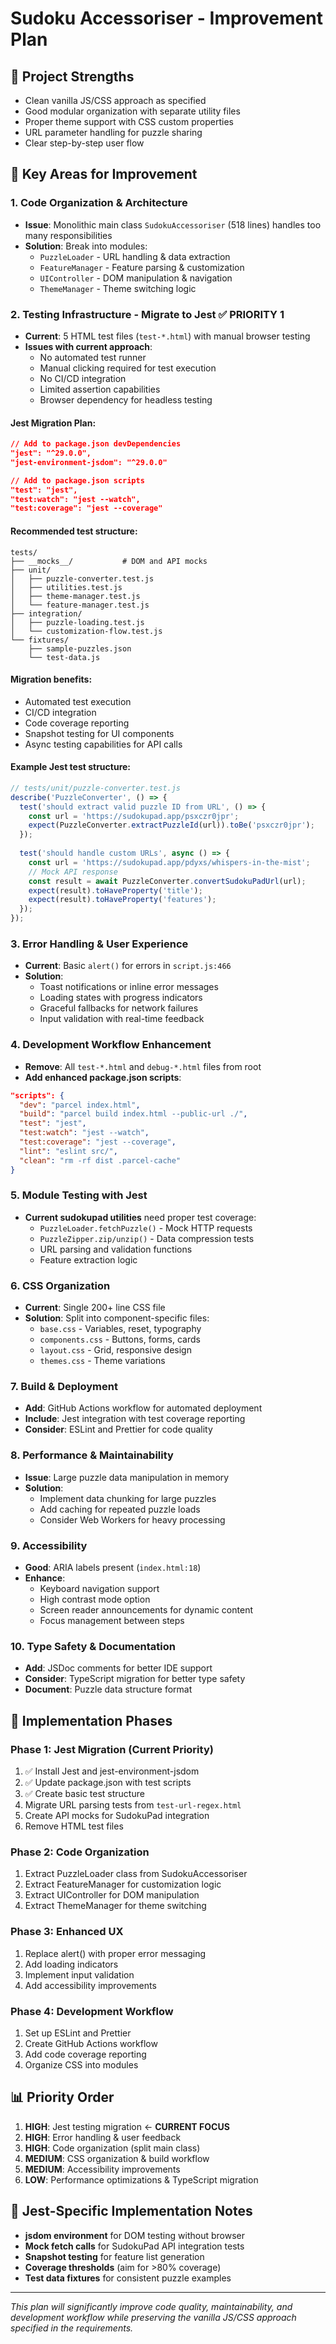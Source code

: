 # Sudoku Accessoriser - Improvement Plan

## 🎯 **Project Strengths**
- Clean vanilla JS/CSS approach as specified
- Good modular organization with separate utility files
- Proper theme support with CSS custom properties
- URL parameter handling for puzzle sharing
- Clear step-by-step user flow

## 🔧 **Key Areas for Improvement**

### **1. Code Organization & Architecture**
- **Issue**: Monolithic main class `SudokuAccessoriser` (518 lines) handles too many responsibilities
- **Solution**: Break into modules:
  - `PuzzleLoader` - URL handling & data extraction
  - `FeatureManager` - Feature parsing & customization
  - `UIController` - DOM manipulation & navigation
  - `ThemeManager` - Theme switching logic

### **2. Testing Infrastructure - Migrate to Jest** ✅ **PRIORITY 1**
- **Current**: 5 HTML test files (`test-*.html`) with manual browser testing
- **Issues with current approach**:
  - No automated test runner
  - Manual clicking required for test execution
  - No CI/CD integration
  - Limited assertion capabilities
  - Browser dependency for headless testing

#### **Jest Migration Plan**:
```json
// Add to package.json devDependencies
"jest": "^29.0.0",
"jest-environment-jsdom": "^29.0.0"

// Add to package.json scripts
"test": "jest",
"test:watch": "jest --watch",
"test:coverage": "jest --coverage"
```

#### **Recommended test structure**:
```
tests/
├── __mocks__/           # DOM and API mocks
├── unit/
│   ├── puzzle-converter.test.js
│   ├── utilities.test.js
│   ├── theme-manager.test.js
│   └── feature-manager.test.js
├── integration/
│   ├── puzzle-loading.test.js
│   └── customization-flow.test.js
└── fixtures/
    ├── sample-puzzles.json
    └── test-data.js
```

#### **Migration benefits**:
- Automated test execution
- CI/CD integration
- Code coverage reporting
- Snapshot testing for UI components
- Async testing capabilities for API calls

#### **Example Jest test structure**:
```javascript
// tests/unit/puzzle-converter.test.js
describe('PuzzleConverter', () => {
  test('should extract valid puzzle ID from URL', () => {
    const url = 'https://sudokupad.app/psxczr0jpr';
    expect(PuzzleConverter.extractPuzzleId(url)).toBe('psxczr0jpr');
  });
  
  test('should handle custom URLs', async () => {
    const url = 'https://sudokupad.app/pdyxs/whispers-in-the-mist';
    // Mock API response
    const result = await PuzzleConverter.convertSudokuPadUrl(url);
    expect(result).toHaveProperty('title');
    expect(result).toHaveProperty('features');
  });
});
```

### **3. Error Handling & User Experience**
- **Current**: Basic `alert()` for errors in `script.js:466`
- **Solution**: 
  - Toast notifications or inline error messages
  - Loading states with progress indicators
  - Graceful fallbacks for network failures
  - Input validation with real-time feedback

### **4. Development Workflow Enhancement**
- **Remove**: All `test-*.html` and `debug-*.html` files from root
- **Add enhanced package.json scripts**:
```json
"scripts": {
  "dev": "parcel index.html",
  "build": "parcel build index.html --public-url ./",
  "test": "jest",
  "test:watch": "jest --watch",
  "test:coverage": "jest --coverage",
  "lint": "eslint src/",
  "clean": "rm -rf dist .parcel-cache"
}
```

### **5. Module Testing with Jest**
- **Current sudokupad utilities** need proper test coverage:
  - `PuzzleLoader.fetchPuzzle()` - Mock HTTP requests
  - `PuzzleZipper.zip/unzip()` - Data compression tests
  - URL parsing and validation functions
  - Feature extraction logic

### **6. CSS Organization**
- **Current**: Single 200+ line CSS file
- **Solution**: Split into component-specific files:
  - `base.css` - Variables, reset, typography
  - `components.css` - Buttons, forms, cards
  - `layout.css` - Grid, responsive design
  - `themes.css` - Theme variations

### **7. Build & Deployment**
- **Add**: GitHub Actions workflow for automated deployment
- **Include**: Jest integration with test coverage reporting
- **Consider**: ESLint and Prettier for code quality

### **8. Performance & Maintainability**
- **Issue**: Large puzzle data manipulation in memory
- **Solution**: 
  - Implement data chunking for large puzzles
  - Add caching for repeated puzzle loads
  - Consider Web Workers for heavy processing

### **9. Accessibility**
- **Good**: ARIA labels present (`index.html:18`)
- **Enhance**: 
  - Keyboard navigation support
  - High contrast mode option
  - Screen reader announcements for dynamic content
  - Focus management between steps

### **10. Type Safety & Documentation**
- **Add**: JSDoc comments for better IDE support
- **Consider**: TypeScript migration for better type safety
- **Document**: Puzzle data structure format

## 🚀 **Implementation Phases**

### **Phase 1: Jest Migration** (Current Priority)
1. ✅ Install Jest and jest-environment-jsdom
2. ✅ Update package.json with test scripts
3. ✅ Create basic test structure
4. Migrate URL parsing tests from `test-url-regex.html`
5. Create API mocks for SudokuPad integration
6. Remove HTML test files

### **Phase 2: Code Organization**
1. Extract PuzzleLoader class from SudokuAccessoriser
2. Extract FeatureManager for customization logic
3. Extract UIController for DOM manipulation
4. Extract ThemeManager for theme switching

### **Phase 3: Enhanced UX**
1. Replace alert() with proper error messaging
2. Add loading indicators
3. Implement input validation
4. Add accessibility improvements

### **Phase 4: Development Workflow**
1. Set up ESLint and Prettier
2. Create GitHub Actions workflow
3. Add code coverage reporting
4. Organize CSS into modules

## 📊 **Priority Order**
1. **HIGH**: Jest testing migration ← **CURRENT FOCUS**
2. **HIGH**: Error handling & user feedback  
3. **HIGH**: Code organization (split main class)
4. **MEDIUM**: CSS organization & build workflow
5. **MEDIUM**: Accessibility improvements
6. **LOW**: Performance optimizations & TypeScript migration

## 🧪 **Jest-Specific Implementation Notes**
- **jsdom environment** for DOM testing without browser
- **Mock fetch calls** for SudokuPad API integration tests
- **Snapshot testing** for feature list generation
- **Coverage thresholds** (aim for >80% coverage)
- **Test data fixtures** for consistent puzzle examples

---

*This plan will significantly improve code quality, maintainability, and development workflow while preserving the vanilla JS/CSS approach specified in the requirements.*